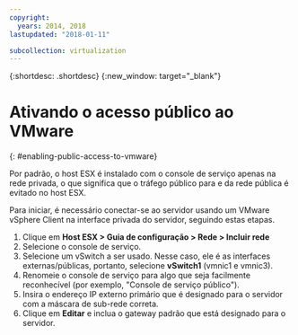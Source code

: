 ```yaml
---
copyright:
  years: 2014, 2018
lastupdated: "2018-01-11"

subcollection: virtualization
---
```

{:shortdesc: .shortdesc}
{:new_window: target="_blank"}

# Ativando o acesso público ao VMware
{: #enabling-public-access-to-vmware}

Por padrão, o host ESX é instalado com o console de serviço apenas na rede privada, o que significa que o tráfego público para e da rede pública é evitado no host ESX.

Para iniciar, é necessário conectar-se ao servidor usando um VMware vSphere Client na interface privada do servidor, seguindo estas etapas.

1. Clique em **Host ESX > Guia de configuração > Rede > Incluir rede**
2. Selecione o console de serviço.
3. Selecione um vSwitch a ser usado. Nesse caso, ele é as interfaces externas/públicas, portanto, selecione **vSwitch1** (vmnic1 e vmnic3).
4. Renomeie o console de serviço para algo que seja facilmente reconhecível (por exemplo, "Console de serviço público").
5. Insira o endereço IP externo primário que é designado para o servidor com a máscara de sub-rede correta.
6. Clique em **Editar** e inclua o gateway padrão que está designado para o servidor.
